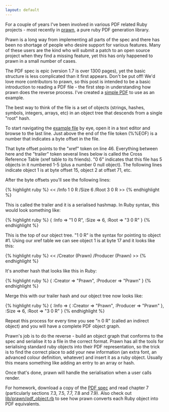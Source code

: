 ```yaml
---
layout: default
---
```

For a couple of years I've been involved in various PDF related Ruby projects -
most recently in [prawn](http://prawn.majesticseacreature.com/), a pure ruby
PDF generation library.

Prawn is a long way from implementing all parts of the spec and there has been
no shortage of people who desire support for various features. Many of these
users are the kind who will submit a patch to an open source project when they
find a missing feature, yet this has only happened to prawn in a small number
of cases.

The PDF spec is epic (version 1.7 is over 1300 pages), yet the basic structure
is less complicated than it first appears. Don't be put off! We'd love more
contributors to prawn, so this post is intended to be a basic introduction to
reading a PDF file - the first step in understanding how prawn does the reverse
process.  I've created a [simple PDF](/files/hexagon.pdf) to use as an example.

The best way to think of the file is a set of objects (strings, hashes,
symbols, integers, arrays, etc) in an object tree that descends from a single
"root" hash.

To start navigating the [example file](/files/hexagon.pdf) by eye, open it in a
text editor and browse to the last line. Just above the end of the file token
(%%EOF) is a number that indicates a byte offset in the file.

That byte offset points to the "xref" token on line 46. Everything between here
and the "trailer" token several lines below is called the Cross Reference Table
(xref table to its friends). "0 6" indicates that this file has 5 objects in it
numbered 1-5 (plus a number 0 null object). The following lines indicate object
1 is at byte offset 15, object 2 at offset 71, etc.

After the byte offsets you'll see the following lines:

{% highlight ruby %}
    << /Info 1 0 R
    /Size 6
    /Root 3 0 R
    >>
{% endhighlight %}

This is called the trailer and it is a serialised hashmap. In Ruby syntax, this
would look something like:

{% highlight ruby %}
    {
      :Info => "1 0 R",
      :Size => 6,
      :Root => "3 0 R"
    }
{% endhighlight %}

This is the top of our object tree. "1 0 R" is the syntax for pointing to
object #1. Using our xref table we can see object 1 is at byte 17 and it looks
like this:

{% highlight ruby %}
    << /Creator (Prawn)
    /Producer (Prawn)
    >>
{% endhighlight %}

It's another hash that looks like this in Ruby:

{% highlight ruby %}
    { :Creator => "Prawn", :Producer => "Prawn" }
{% endhighlight %}

Merge this with our trailer hash and our object tree now looks like:

{% highlight ruby %}
    {
      :Info => { :Creator => "Prawn", :Producer => "Prawn" },
      :Size => 6,
      :Root => "3 0 R"
    }
{% endhighlight %}

Repeat this process for every time you see "n 0 R" (called an indirect object)
and you will have a complete PDF object graph.

Prawn's job is to do the reverse - build an object graph that conforms to the spec and
serialise it to a file in the correct format. Prawn has all the tools for
serialising standard ruby objects into their PDF representation, so the trick is
to find the correct place to add your new information (an extra font, an
advanced colour definition, whatever) and insert it as a ruby object. Usually
this means something like adding an entry to an array or hash.

Once that's done, prawn will handle the serialisation when a user calls render.

For homework, download a copy of the [PDF
spec](http://www.adobe.com/devnet/acrobat/pdfs/PDF32000_2008.pdf) and read
chapter 7 (particularly sections 7.3, 7.5, 7.7, 7.8 and 7.9). Also check out
[lib/prawn/pdf_object.rb](http://github.com/sandal/prawn/blob/4b7f1a4d975b3478dad184bd56c7f53e7d92b784/lib/prawn/pdf_object.rb)
to see how prawn converts each Ruby object into PDF equivalents.
